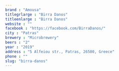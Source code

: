 ```yaml
---
brand : "Amousa"
titlegrlarge : "Birra Danos"
titleenlarge : "Birra Danos"
website : ""
facebook : "https://facebook.com/BirraDanos/"
city : "Patras"
brewery : "Microbrewery"
beers : "2"
year : "2019"
address : "5 Alfeiou str., Patras, 26500, Greece"
phone : ""
slug: "birra-danos"
---
```

